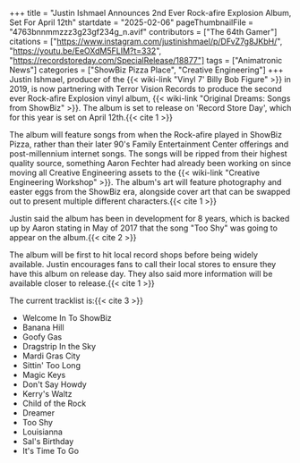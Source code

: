 +++
title = "Justin Ishmael Announces 2nd Ever Rock-afire Explosion Album, Set For April 12th"
startdate = "2025-02-06"
pageThumbnailFile = "4763bnnmmzzz3g23gf234g_n.avif"
contributors = ["The 64th Gamer"]
citations = ["https://www.instagram.com/justinishmael/p/DFvZ7g8JKbH/", "https://youtu.be/EeOXdM5FLIM?t=332", "https://recordstoreday.com/SpecialRelease/18877"]
tags = ["Animatronic News"]
categories = ["ShowBiz Pizza Place", "Creative Engineering"]
+++
Justin Ishmael, producer of the {{< wiki-link "Vinyl 7' Billy Bob Figure" >}} in 2019, is now partnering with Terror Vision Records to produce the second ever Rock-afire Explosion vinyl album, {{< wiki-link "Original Dreams: Songs from ShowBiz" >}}. The album is set to release on 'Record Store Day', which for this year is set on April 12th.{{< cite 1 >}}

The album will feature songs from when the Rock-afire played in ShowBiz Pizza, rather than their later 90's Family Entertainment Center offerings and post-millennium internet songs. The songs will be ripped from their highest quality source, something Aaron Fechter had already been working on since moving all Creative Engineering assets to the {{< wiki-link "Creative Engineering Workshop" >}}. The album's art will feature photography and easter eggs from the ShowBiz era, alongside cover art that can be swapped out to present multiple different characters.{{< cite 1 >}}

Justin said the album has been in development for 8 years, which is backed up by Aaron stating in May of 2017 that the song "Too Shy" was going to appear on the album.{{< cite 2 >}}

The album will be first to hit local record shops before being widely available. Justin encourages fans to call their local stores to ensure they have this album on release day. They also said more information will be available closer to release.{{< cite 1 >}}

The current tracklist is:{{< cite 3 >}}

- Welcome In To ShowBiz
- Banana Hill
- Goofy Gas
- Dragstrip In the Sky
- Mardi Gras City
- Sittin' Too Long
- Magic Keys
- Don't Say Howdy
- Kerry's Waltz
- Child of the Rock
- Dreamer
- Too Shy
- Louisianna
- Sal's Birthday
- It's Time To Go
